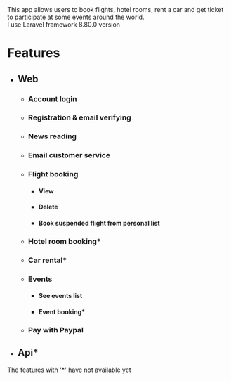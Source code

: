 <div>
This app allows users to book flights, hotel rooms, rent a car and get ticket to participate at some events around the world.
</div>
<div>
I use Laravel framework 8.80.0 version
</div>
<div>
    <h1>Features</h1>
    <ul>
    <li>
        <h2>Web</h2>
        <ul>
            <li><h3>Account login</h3></li>
            <li><h3>Registration & email verifying</h3></li>
            <li><h3>News reading</h3></li>
            <li><h3>Email customer service</h3></li>
            <li>
                <h3>Flight booking</h3>
                <ul>
                    <li><h4>View</h4></li>
                    <li><h4>Delete</h4></li>
                    <li><h4>Book suspended flight from personal list</h4></li>
                </ul>
            </li>
            <li><h3>Hotel room booking*</h3></li>
            <li><h3>Car rental*</h3></li>
            <li>
                <h3>Events</h3>
                <ul>
                    <li><h4>See events list</h4></li>
                    <li><h4>Event booking*</h4></li>
                </ul>
            </li>
            <li><h3>Pay with Paypal</h3></li>
        </ul>
    </li>
    <li><h2>Api*</h2></li>
    </ul>
</div>
<div>The features with '*' have not available yet</div>
